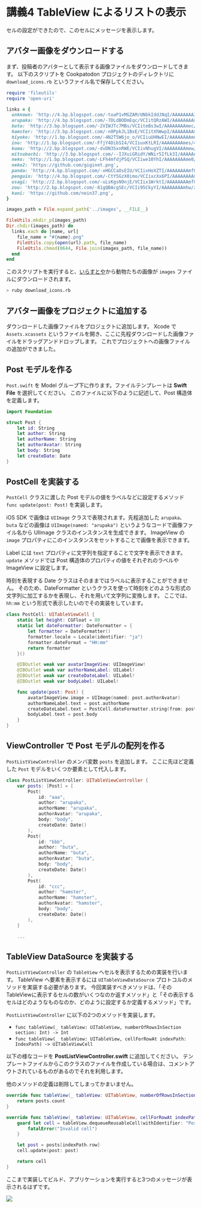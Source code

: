 # 講義4 TableView によるリストの表示

セルの設定ができたので、このセルにメッセージを表示します。

## アバター画像をダウンロードする

まず、投稿者のアバターとして表示する画像ファイルをダウンロードしてきます。
以下のスクリプトを Cookpatodon プロジェクトのディレクトリに `download_icons.rb` というファイル名で保存してください。

```ruby
require 'fileutils'
require 'open-uri'

links = {
  unknown: 'http://4.bp.blogspot.com/-toaP1vMGZAM/UNbkIddJNqI/AAAAAAAAJTk/MeuaawYOaLw/s1600/mark_question.png',
  arupaka: 'http://4.bp.blogspot.com/-7DLdBODmEqc/VCIitQRzAWI/AAAAAAAAmeY/g1fjm8NqyaI/s800/animal_arupaka.png',
  buta: 'http://3.bp.blogspot.com/-2VIWJTc7MBs/VCIiteBs3wI/AAAAAAAAmec/BkjJno4Qh5U/s800/animal_buta.png',
  hamster: 'http://3.bp.blogspot.com/-n0PpkJL1BxE/VCIitXhWwpI/AAAAAAAAmfE/xLraJLXXrgk/s800/animal_hamster.png',
  hiyoko: 'http://1.bp.blogspot.com/-4N2T5W6jo_o/VCIiuUHNwEI/AAAAAAAAmeo/_lyIGo3afK4/s800/animal_hiyoko.png',
  inu: 'http://1.bp.blogspot.com/-FfjY4DibSI4/VCIiuxKtLRI/AAAAAAAAmes/40lCg_r9U2g/s800/animal_inu.png',
  kuma: 'http://2.bp.blogspot.com/-dvDN3SxnRWE/VCIivNhugVI/AAAAAAAAmew/sEC6XC1sGwk/s800/animal_kuma.png',
  mitsubachi: 'http://3.bp.blogspot.com/--IJXuiGRidY/WNir5IfLk3I/AAAAAAABC28/81L3mxcIe9EoqcK9uqCXbVxZ4YO36JzlQCLcB/s800/animal_mitsubachi.png',
  neko: 'http://1.bp.blogspot.com/-LFh4mfdjPSQ/VCIiwe10YhI/AAAAAAAAme0/J5m8xVexqqM/s800/animal_neko.png',
  neko2: 'https://github.com/giginet.png',
  panda: 'http://4.bp.blogspot.com/-xHGCCaOsEIU/VCIixHoXZTI/AAAAAAAAmfQ/Ek3BjRbafrQ/s800/animal_panda.png',
  penguin: 'http://4.bp.blogspot.com/-CtY5GzX0imo/VCIixcXx6PI/AAAAAAAAmfY/AzH9OmbuHZQ/s800/animal_penguin.png',
  usagi: 'http://2.bp.blogspot.com/-uLsKgsN9njE/VCIix1WrktI/AAAAAAAAmfU/SloY2fZacmo/s800/animal_usagi.png',
  zou: 'http://2.bp.blogspot.com/-81gQBAcgSEc/VCIi95CkyYI/AAAAAAAAmhw/z9DvwU2vvmM/s800/icon_others_08.png',
  kani: 'https://github.com/nein37.png',
}

images_path = File.expand_path('../images', __FILE__)

FileUtils.mkdir_p(images_path)
Dir.chdir(images_path) do
  links.each do |name, url|
    file_name = "#{name}.png"
    FileUtils.copy(open(url).path, file_name)
    FileUtils.chmod(0644, File.join(images_path, file_name))
  end
end
```

このスクリプトを実行すると、[いらすとや](http://www.irasutoya.com/2013/10/blog-post_9165.html)から動物たちの画像が `images` ファイルにダウンロードされます。

```sh
> ruby download_icons.rb
```

## アバター画像をプロジェクトに追加する

ダウンロードした画像ファイルをプロジェクトに追加します。
Xcode で `Assets.xcassets` というファイルを開き、ここに先程ダウンロードした画像ファイルをドラッグアンドドロップします。
これでプロジェクトへの画像ファイルの追加ができました。

## Post モデルを作る

`Post.swift` を Model グループ下に作ります。ファイルテンプレートは **Swift File** を選択してください。
このファイルに以下のように記述して、Post 構造体を定義します。

```swift
import Foundation

struct Post {
    let id: String
    let author: String
    let authorName: String
    let authorAvatar: String
    let body: String
    let createDate: Date
}
```

## PostCell を実装する

`PostCell` クラスに渡した Post モデルの値をラベルなどに設定するメソッド `func update(post: Post)` を実装します。

iOS SDK で画像は `UIImage` クラスで表現されます。先程追加した `arupaka`、`buta` などの画像は `UIImage(named: "arupaka")` というようなコードで画像ファイル名から UIImage クラスのインスタンスを生成できます。 ImageView の `image` プロパティにこのインスタンスをセットすることで画像を表示できます。

Label には `text` プロパティに文字列を指定することで文字を表示できます。 `update` メソッドでは Post 構造体のプロパティの値をそれぞれのラベルや ImageView に設定します。

時刻を表現する Date クラスはそのままではラベルに表示することができません。
そのため、DateFormatter というクラスを使って時刻をどのような形式の文字列に加工するかを表現し、それを用いて文字列に変換します。
ここでは、`hh:mm` という形式で表示したいのでその実装をしています。

```swift
class PostCell: UITableViewCell {
    static let height: CGFloat = 80
    static let dateFormatter: DateFormatter = {
        let formatter = DateFormatter()
        formatter.locale = Locale(identifier: "ja")
        formatter.dateFormat = "HH:mm"
        return formatter
    }()

    @IBOutlet weak var avatarImageView: UIImageView!
    @IBOutlet weak var authorNameLabel: UILabel!
    @IBOutlet weak var createDateLabel: UILabel!
    @IBOutlet weak var bodyLabel: UILabel!

    func update(post: Post) {
        avatarImageView.image = UIImage(named: post.authorAvatar)
        authorNameLabel.text = post.authorName
        createDateLabel.text = PostCell.dateFormatter.string(from: post.createDate)
        bodyLabel.text = post.body
    }
}
```

## ViewController で Post モデルの配列を作る

`PostListViewController` のメンバ変数 `posts` を追加します。
ここに先ほど定義した `Post` モデルをいくつか要素として代入します。

```swift
class PostListViewController: UITableViewController {
    var posts: [Post] = [
        Post(
            id: "aaa",
            author: "arupaka",
            authorName: "arupaka",
            authorAvatar: "arupaka",
            body: "body",
            createDate: Date()
        ),
        Post(
            id: "bbb",
            author: "buta",
            authorName: "buta",
            authorAvatar: "buta",
            body: "body",
            createDate: Date()
        ),
        Post(
            id: "ccc",
            author: "hamster",
            authorName: "hamster",
            authorAvatar: "hamster",
            body: "body",
            createDate: Date()
        ),
    ]

	...
```

## TableView DataSource を実装する

`PostListViewController` の `TableView` へセルを表示するための実装を行います。
TableView へ要素を表示するには `UITableViewDataSource` プロトコルのメソッドを実装する必要があります。
今回実装すべきメソッドは、「そのTableViewに表示するセルの数がいくつなのか返すメソッド」と「その表示するセルはどのようなものなのか、どのように設定するか定義するメソッド」です。

`PostListViewController` に以下の2つのメソッドを実装します。

- `func tableView(_ tableView: UITableView, numberOfRowsInSection section: Int) -> Int`
- `func tableView(_ tableView: UITableView, cellForRowAt indexPath: IndexPath) -> UITableViewCell`

以下の様なコードを **PostListViewController.swift** に追加してください。
テンプレートファイルからこのクラスのファイルを作成している場合は、コメントアウトされているものがあるのでそれを利用します。

他のメソッドの定義は削除してしまってかまいません。

```swift
override func tableView(_ tableView: UITableView, numberOfRowsInSection section: Int) -> Int {
    return posts.count
}

override func tableView(_ tableView: UITableView, cellForRowAt indexPath: IndexPath) -> UITableViewCell {
    guard let cell = tableView.dequeueReusableCell(withIdentifier: "PostCell", for: indexPath) as? PostCell else {
        fatalError("Invalid cell")
    }

    let post = posts[indexPath.row]
    cell.update(post: post)

    return cell
}
```

ここまで実装してビルド、アプリケーションを実行すると3つのメッセージが表示されるはずです。

![](./images/20170801073345_img20170801-24-1k7z0yr.png)